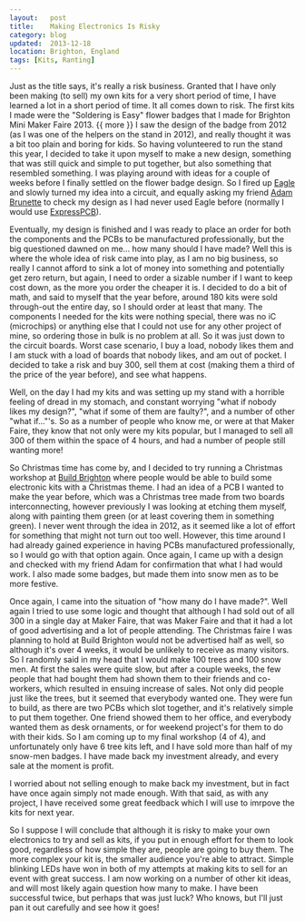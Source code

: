 ```yaml
---
layout:   post
title:    Making Electronics Is Risky
category: blog
updated:  2013-12-18
location: Brighton, England
tags: [Kits, Ranting]
---
```

Just as the title says, it's really a risk business. Granted that I have only been making (to sell) my own kits for a very short period of time, I have learned a lot in a short period of time. It all comes down to risk. The first kits I made were the "Soldering is Easy" flower badges that I made for Brighton Mini Maker Faire 2013. {{ more }} I saw the design of the badge from 2012 (as I was one of the helpers on the stand in 2012), and really thought it was a bit too plain and boring for kids. So having volunteered to run the stand this year, I decided to take it upon myself to make a new design, something that was still quick and simple to put together, but also something that resembled something. I was playing around with ideas for a couple of weeks before I finally settled on the flower badge design. So I fired up [Eagle](http://www.cadsoftusa.com/download-eagle/) and slowly turned my idea into a circuit, and equally asking my friend [Adam Brunette](http://www.adambrunette.com/) to check my design as I had never used Eagle before (normally I would use [ExpressPCB](http://www.expresspcb.com/)).

Eventually, my design is finished and I was ready to place an order for both the components and the PCBs to be manufactured professionally, but the big questioned dawned on me... how many should I have made? Well this is where the whole idea of risk came into play, as I am no big business, so really I cannot afford to sink a lot of money into something and potentially get zero return, but again, I need to order a sizable number if I want to keep cost down, as the more you order the cheaper it is. I decided to do a bit of math, and said to myself that the year before, around 180 kits were sold through-out the entire day, so I should order at least that many. The components I needed for the kits were nothing special, there was no iC (microchips) or anything else that I could not use for any other project of mine, so ordering those in bulk is no problem at all. So it was just down to the circuit boards. Worst case scenario, I buy a load, nobody likes them and I am stuck with a load of boards that nobody likes, and am out of pocket. I decided to take a risk and buy 300, sell them at cost (making them a third of the price of the year before), and see what happens.

Well, on the day I had my kits and was setting up my stand with a horrible feeling of dread in my stomach, and constant worrying "what if nobody likes my design?", "what if some of them are faulty?", and a number of other "what if..."'s. So as a number of people who know me, or were at that Maker Faire, they know that not only were my kits popular, but I managed to sell all 300 of them within the space of 4 hours, and had a number of people still wanting more!

So Christmas time has come by, and I decided to try running a Christmas workshop at [Build Brighton](http://www.buildbrighton.com/blog/) where people would be able to build some electronic kits with a Christmas theme. I had an idea of a PCB I wanted to make the year before, which was a Christmas tree made from two boards interconnecting, however previously I was looking at etching them myself, along with painting them green (or at least covering them in something green). I never went through the idea in 2012, as it seemed like a lot of effort for something that might not turn out too well. However, this time around I had already gained experience in having PCBs manufactured professionally, so I would go with that option again. Once again, I came up with a design and checked with my friend Adam for confirmation that what I had would work. I also made some badges, but made them into snow men as to be more festive.

Once again, I came into the situation of "how many do I have made?". Well again I tried to use some logic and thought that although I had sold out of all 300 in a single day at Maker Faire, that was Maker Faire and that it had a lot of good advertising and a lot of people attending. The Christmas faire I was planning to hold at Build Brighton would not be advertised half as well, so although it's over 4 weeks, it would be unlikely to receive as many visitors. So I randomly said in my head that I would make 100 trees and 100 snow men. At first the sales were quite slow, but after a couple weeks, the few people that had bought them had shown them to their friends and co-workers, which resulted in ensuing increase of sales. Not only did people just like the trees, but it seemed that everybody wanted one. They were fun to build, as there are two PCBs which slot together, and it's relatively simple to put them together. One friend showed them to her office, and everybody wanted them as desk ornaments, or for weekend project's for them to do with their kids. So I am coming up to my final workshop (4 of 4), and unfortunately only have 6 tree kits left, and I have sold more than half of my snow-men badges. I have made back my investment already, and every sale at the moment is profit.

I worried about not selling enough to make back my investment, but in fact have once again simply not made enough. With that said, as with any project, I have received some great feedback which I will use to imrpove the kits for next year.

So I suppose I will conclude that although it is risky to make your own electronics to try and sell as kits, if you put in enough effort for them to look good, regardless of how simple they are, people are going to buy them. The more complex your kit is, the smaller audience you're able to attract. Simple blinking LEDs have won in both of my attempts at making kits to sell for an event with great success. I am now working on a number of other kit ideas, and will most likely again question how many to make. I have been successful twice, but perhaps that was just luck? Who knows, but I'll just pan it out carefully and see how it goes!